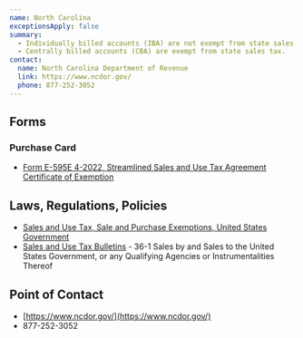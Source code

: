 ```yaml
---
name: North Carolina
exceptionsApply: false
summary:
  - Individually billed accounts (IBA) are not exempt from state sales tax.
  - Centrally billed accounts (CBA) are exempt from state sales tax.
contact:
  name: North Carolina Department of Revenue
  link: https://www.ncdor.gov/
  phone: 877-252-3052
---
```


## Forms

### Purchase Card

* [Form E-595E 4-2022, Streamlined Sales and Use Tax Agreement Certificate of Exemption](https://www.ncdor.gov/taxes-forms/sales-and-use-tax/sales-and-use-tax-forms-and-certificates/exemption-certificates/form-e-595e-streamlined-sales-and-use-tax-certificate-exemption)

## Laws, Regulations, Policies

* [Sales and Use Tax, Sale and Purchase Exemptions, United States Government](https://www.ncdor.gov/taxes-forms/sales-and-use-tax/sale-and-purchase-exemptions/united-states-government#:~:text=Sales%20by%20and%20sales%20directly,to%20sales%20or%20use%20tax.)
* [Sales and Use Tax Bulletins](https://www.ncdor.gov/media/13881/open) - 36-1 Sales by and Sales to the United States Government, or any Qualifying Agencies or Instrumentalities Thereof

## Point of Contact
- [https://www.ncdor.gov/](https://www.ncdor.gov/)
- 877-252-3052